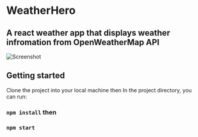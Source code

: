 # WeatherHero
## A react weather app that displays weather infromation from OpenWeatherMap API

![Screenshot ](https://user-images.githubusercontent.com/34512368/97861892-8b172280-1d15-11eb-965d-85eeab94d94d.png)


## Getting started

Clone the project into your local machine then In the project directory, you can run:

### `npm install` then 
### `npm start`

